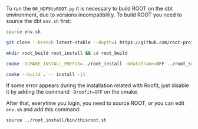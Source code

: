 To run the ``00_HDF5toROOT.py`` it is necessary to build ROOT on the dbt environment, due to versions incompatibility.
To build ROOT you need to source the dbt ``env.sh`` first:

```bash
source env.sh

git clone --branch latest-stable --depth=1 https://github.com/root-project/root.git root_src

mkdir root_build root_install && cd root_build

cmake -DCMAKE_INSTALL_PREFIX=../root_install -Ddataframe=OFF ../root_src

cmake --build . -- install -j1
```

If some error appears during the installation related with Roofit, just disable it by adding the command ``-Droofit=OFF`` on the cmake.

After that, everytime you login, you need to source ROOT, or you can edit ``env.sh`` and add this command:

``source ../root_install/bin/thisroot.sh``
